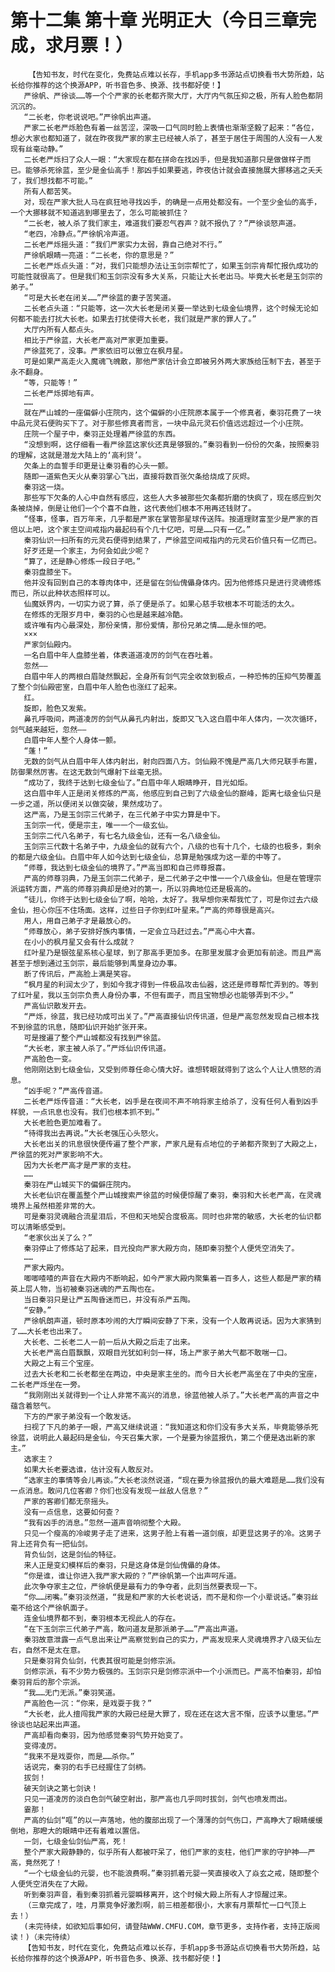 # 第十二集 第十章 光明正大（今日三章完成，求月票！）
        【告知书友，时代在变化，免费站点难以长存，手机app多书源站点切换看书大势所趋，站长给你推荐的这个换源APP，听书音色多、换源、找书都好使！】
       严徐帆、严徐谈……等一个个严家的长老都齐聚大厅，大厅内气氛压抑之极，所有人脸色都阴沉沉的。
       “二长老，你老说说吧。”严徐帆出声道。
       严家二长老严烁脸色有着一丝苦涩，深吸一口气同时脸上表情也渐渐坚毅了起来：“各位，想必大家也都知道了，就在昨夜我严家的家主已经被人杀了，甚至于居住于周围的人没有一人发现有丝毫动静。”
       二长老严烁扫了众人一眼：“大家现在都在拼命在找凶手，但是我知道那只是做做样子而已。能够杀死徐蓝，至少是金仙高手！那凶手如果要逃，昨夜估计就会直接施展大挪移逃之夭夭了，我们想找都不可能。”
       所有人都苦笑。
       对，现在严家大批人马在疯狂地寻找凶手，的确是一点用处都没有。一个至少金仙的高手，一个大挪移就不知道逃到哪里去了，怎么可能被抓住？
       “二长老，被人杀了我们家主，难道我们要忍气吞声？就不报仇了？”严徐谈怒声道。
       “老四，冷静点。”严徐帆冷声道。
       二长老严烁摇头道：“我们严家实力太弱，靠自己绝对不行。”
       严徐帆眼睛一亮道：“二长老，你的意思是？”
       二长老严烁点头道：“对，我们只能想办法让玉剑宗帮忙了，如果玉剑宗肯帮忙报仇成功的可能性就很高了。但是我们和玉剑宗没有多大关系，只能让大长老出马。毕竟大长老是玉剑宗的弟子。”
       “可是大长老在闭关……”严徐蓝的妻子苦笑道。
       二长老点头道：“只能等，这一次大长老是闭关要一举达到七级金仙境界，这个时候无论如何都不能去打扰大长老。如果去打扰使得大长老，我们就是严家的罪人了。”
       大厅内所有人都点头。
       相比于严徐蓝，大长老严高对严家更加重要。
       严徐蓝死了，没事。严家依旧可以傲立在枫月星。
       可是如果严高走火入魔魂飞魄散，那他严家估计会立即被另外两大家族给压制下去，甚至于永不翻身。
       “等，只能等！”
       二长老严烁掷地有声。
       ……
       就在严山城的一座偏僻小庄院内，这个偏僻的小庄院原本属于一个修真者，秦羽花费了一块中品元灵石便购买下了。对于那些修真者而言，一块中品元灵石价值远远超过一个小庄院。
       庄院一个屋子中，秦羽正处理着严徐蓝的东西。
       “没想到啊，这仔细看一看严徐蓝这家伙还真是够狠的。”秦羽看到一份份的欠条，按照秦羽的理解，这就是潜龙大陆上的‘高利贷’。
       欠条上的血誓手印更是让秦羽看的心头一颤。
       随即一道紫色天火从秦羽掌心飞出，直接将数百张欠条给烧成了灰烬。
       秦羽这一烧。
       那些写下欠条的人心中自然有感应，这些人大多被那些欠条都折磨的快疯了，现在感应到欠条被烧掉，倒是让他们一个个喜不自胜，这代表他们根本不用再还钱财了。
       “怪事，怪事，百万年来，几乎都是严家在掌管那星球传送阵。按道理财富至少是严家的百倍以上吧，这个家主空间戒指内最起码有个几十亿吧，可是……只有一亿。”
       秦羽仙识一扫所有的元灵石便得到结果了，严徐蓝空间戒指内的元灵石价值只有一亿而已。
       好歹还是一个家主，为何会如此少呢？
       “算了，还是静心修炼一段日子吧。”
       秦羽盘膝坐下。
       他并没有回到自己的本尊肉体中，还是留在剑仙傀儡身体内。因为他修炼只是进行灵魂修炼而已，所以此种状态照样可以。
       仙魔妖界内，一切实力说了算，杀了便是杀了。如果心慈手软根本不可能活的太久。
       在修炼的无限岁月中，秦羽的心也是越来越冷酷。
       或许唯有内心最深处，那份亲情，那份爱情，那份兄弟之情……是永恒的吧。
       ×××
       严家剑仙殿内。
       一名白眉中年人盘膝坐着，体表道道凌厉的剑气在吞吐着。
       忽然——
       白眉中年人的两根白眉陡然飘起，全身所有剑气完全收敛到极点，一种恐怖的压抑气势覆盖了整个剑仙殿密室，白眉中年人脸色也涨红了起来。
       红。
       旋即，脸色又发紫。
       鼻孔呼吸间，两道凌厉的剑气从鼻孔内射出，旋即又飞入这白眉中年人体内，一次次循环，剑气越来越短，忽然——
       白眉中年人整个人身体一颤。
       “蓬！”
       无数的剑气从白眉中年人体内射出，射向四面八方。剑仙殿不愧是严高几大师兄联手布置，防御果然厉害。在这无数剑气爆射下丝毫无损。
       “成功了，我终于达到七级金仙了。”白眉中年人眼睛睁开，目光如炬。
       这白眉中年人正是闭关修炼的严高，他感应到自己到了六级金仙的巅峰，距离七级金仙只是一步之遥，所以便闭关以做突破，果然成功了。
       这严高，乃是玉剑宗三代弟子，在三代弟子中实力算是中下。
       玉剑宗一代，便是宗主，唯一一个一级玄仙。
       玉剑宗二代八名弟子，有七名九级金仙，还有一名八级金仙。
       玉剑宗三代数十名弟子中，九级金仙的就有六个，八级的也有十几个，七级的也极多，剩余的都是六级金仙。白眉中年人如今达到七级金仙，总算是勉强成为这一辈的中等了。
       “师尊，我达到七级金仙的境界了。”严高当即和自己师尊报喜。
       严高的师尊羽典，乃是玉剑宗二代弟子，是二代弟子之中惟一一个八级金仙。但是在管理宗派运转方面，严高的师尊羽典却是绝对的第一，所以羽典地位还是极高的。
       “徒儿，你终于达到七级金仙了啊，哈哈，太好了。我早想你来帮我忙了，可是你过去六级金仙，担心你压不住场面。这样，过些日子你到红叶星来。”严高的师尊很是高兴。
       用人，用自己弟子才是最放心的。
       “师尊放心，弟子安排好族内事情，一定会立马赶过去。”严高心中大喜。
       在小小的枫月星又会有什么成就？
       红叶星乃是银弦星系核心星球，到了那高手更加多。在那里发展才会更加有前途。而且严高甚至于想到通过玉剑宗，最后能够到禹皇身边办事。
       断了传讯后，严高脸上满是笑容。
       “枫月星的利润太少了，到如今我才得到一件极品攻击仙器，这还是师尊帮忙弄到的。等到了红叶星，我以玉剑宗负责人身份办事，不但有面子，而且宝物想必也能够弄到不少。”
       严高仙识散发开去。
       “严烁，徐蓝，我已经功成可出关了。”严高直接仙识传讯道，但是严高忽然发现自己根本找不到徐蓝的讯息，随即仙识开始扩张开来。
       可是搜遍了整个严山城都没有找到严徐蓝。
       “大长老，家主被人杀了。”严烁仙识传讯道。
       严高脸色一变。
       他刚刚达到七级金仙，又受到师尊任命心情大好。谁想转眼就得到了这么个人让人愤怒的消息。
       “凶手呢？”严高传音道。
       二长老严烁传音道：“大长老，凶手是在夜间不声不响将家主给杀了，没有任何人看到凶手样貌，一点讯息也没有。我们也根本抓不到。”
       大长老脸色更加难看了。
       “待得我出去再说。”大长老强压心头怒火。
       大长老出关的讯息很快便传遍了整个严家，严家凡是有点地位的子弟都齐聚到了大殿之上，严徐蓝的死对严家影响不大。
       因为大长老严高才是严家的支柱。
       ……
       秦羽在严山城买下的偏僻庄院内。
       大长老仙识在覆盖整个严山城搜索严徐蓝的时候便惊醒了秦羽，秦羽和大长老严高，在灵魂境界上虽然相差非常的大。
       可是秦羽灵魂融合流星泪后，不但和天地契合度极高。同时也非常的敏感，大长老的仙识都可以清晰感受到。
       “老家伙出关了么？”
       秦羽停止了修炼站了起来，目光投向严家大殿方向，随即秦羽整个人便凭空消失了。
       ……
       严家大殿内。
       唧唧喳喳的声音在大殿内不断响起，如今严家大殿内聚集着一百多人，这些人都是严家的精英上层人物，当初被秦羽迷魂的严五陶也在。
       当日秦羽只是让严五陶昏迷而已，并没有杀严五陶。
       “安静。”
       严徐帆朗声道，顿时原本吵闹的大厅瞬间安静了下来，没有一个人敢再说话。因为大家猜到了……大长老也出来了。
       大长老、二长老二人一前一后从大殿之后走了出来。
       大长老严高白眉飘飘，双眼目光犹如利剑一样，场上严家子弟大气都不敢喘一口。
       大殿之上有三个宝座。
       过去大长老和二长老都坐在两边，中央是家主坐的。而今日大长老严高坐在了中央的宝座，二长老严烁坐在一旁。
       “我刚刚出关就得到一个让人非常不高兴的消息，徐蓝他被人杀了。”大长老严高的声音之中蕴含着怒气。
       下方的严家子弟没有一个敢发话。
       扫视了下凡的弟子一眼，严高又继续说道：“我知道这和你们没有多大关系，毕竟能够杀死徐蓝，说明此人最起码是金仙，今天召集大家，一个是要为徐蓝报仇，第二个便是选出新的家主。”
       选家主？
       如果大长老要选谁，估计没有人敢反对。
       “选家主的事情等会儿再谈。”大长老淡然说道，“现在要为徐蓝报仇的最大难题是……我们没有一点消息。敢问几位客卿？你们也没有发现一丝敌人信息？”
       严家的客卿们都无奈摇头。
       没有一点信息，这要如何查？
       “我有凶手的消息。”忽然一道声音响彻整个大殿。
       只见一个瘦高的冷峻男子走了进来，这男子脸上有着一道剑痕，却更显这男子的冷。这男子背上还背负有一把仙剑。
       背负仙剑，这是剑仙的特征。
       来人正是变幻模样后的秦羽，只是这身体是剑仙傀儡的身体。
       “你是谁，谁让你进入我严家大殿的？”严徐帆第一个出声呵斥道。
       此次争夺家主之位，严徐帆便是最有力的争夺者，此刻当然要表现一下。
       “你……闭嘴。”秦羽淡然道，“我是和严家的大长老说话，而不是和你一个小辈说话。”秦羽丝毫不给这个严徐帆面子。
       连金仙境界都不到，秦羽根本无视此人的存在。
       “在下玉剑宗三代弟子严高，敢问道友是那派弟子……”严高出声道。
       秦羽故意泄露一点气息出来让严高察觉到自己的实力，严高发现来人灵魂境界才八级天仙左右，自然不是太在意。
       只是秦羽背负仙剑，代表其很可能是剑修宗派。
       剑修宗派，有不少势力极强的。玉剑宗只是剑修宗派中一个小派而已。严高不怕秦羽，却怕秦羽背后的那个宗派。
       “我……无门无派。”秦羽笑道。
       严高脸色一沉：“你来，是戏耍于我？”
       “大长老，此人擅闯我严家的大殿已经是大罪了，现在还在这大言不惭，应该予以重惩。”严徐谈也站起来出声道。
       严高却看向秦羽，因为他感觉秦羽气势开始变了。
       变得凌厉。
       “我来不是戏耍你，而是……杀你。”
       话说完，秦羽的右手已经握住了剑柄。
       拔剑！
       破天剑诀之第七剑诀！
       只见一道凌厉的淡白色剑气破空射出，那严高也几乎同时拔剑，剑气也喷发而出。
       霎那！
       严高的仙剑“哐”的以一声落地，他的腹部出现了一个薄薄的剑气伤口，严高睁大了眼睛缓缓倒地，那瞪大的眼睛中还有着难以置信。
       一剑，七级金仙剑仙严高，死！
       整个严家大殿静静的，似乎所有人都被吓呆了，他们严家的支柱，他们严家的守护神——严高，竟然死了！
       “一个七级金仙的元婴，也不能浪费啊。”秦羽抓着元婴一笑直接收入了焱玄之戒，随即整个人便凭空消失在了大殿。
       听到秦羽声音，看到秦羽抓着元婴瞬移离开，这个时候大殿上所有人才惊醒过来。
       （三章完成了，哇，月票竞争好激烈啊，前三相差都很小，大家有月票帮忙一口气顶上去！）
       (未完待续，如欲知后事如何，请登陆WWW.CMFU.COM，章节更多，支持作者，支持正版阅读！)（未完待续）
       【告知书友，时代在变化，免费站点难以长存，手机app多书源站点切换看书大势所趋，站长给你推荐的这个换源APP，听书音色多、换源、找书都好使！】